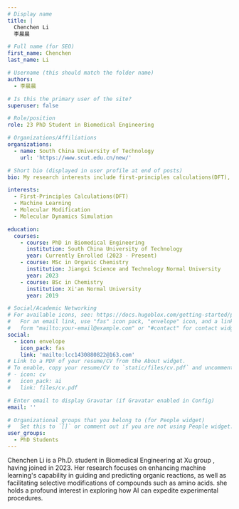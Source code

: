 ```yaml
---
# Display name
title: |
  Chenchen Li
  李晨晨

# Full name (for SEO)
first_name: Chenchen
last_name: Li

# Username (this should match the folder name)
authors:
  - 李晨晨

# Is this the primary user of the site?
superuser: false

# Role/position
role: 23 PhD Student in Biomedical Engineering

# Organizations/Affiliations
organizations:
  - name: South China University of Technology
    url: 'https://www.scut.edu.cn/new/'

# Short bio (displayed in user profile at end of posts)
bio: My research interests include first-principles calculations(DFT), machine learning, molecular modification, molecular dynamics simulation.

interests:
  - First-Principles Calculations(DFT)
  - Machine Learning
  - Molecular Modification
  - Molecular Dynamics Simulation

education:
  courses:
    - course: PhD in Biomedical Engineering
      institution: South China University of Technology
      year: Currently Enrolled (2023 - Present)
    - course: MSc in Organic Chemistry
      institution: Jiangxi Science and Technology Normal University
      year: 2023
    - course: BSc in Chemistry
      institution: Xi'an Normal University
      year: 2019

# Social/Academic Networking
# For available icons, see: https://docs.hugoblox.com/getting-started/page-builder/#icons
#   For an email link, use "fas" icon pack, "envelope" icon, and a link in the
#   form "mailto:your-email@example.com" or "#contact" for contact widget.
social:
  - icon: envelope
    icon_pack: fas
    link: 'mailto:lcc1430880822@163.com'
# Link to a PDF of your resume/CV from the About widget.
# To enable, copy your resume/CV to `static/files/cv.pdf` and uncomment the lines below.
# - icon: cv
#   icon_pack: ai
#   link: files/cv.pdf

# Enter email to display Gravatar (if Gravatar enabled in Config)
email: ''

# Organizational groups that you belong to (for People widget)
#   Set this to `[]` or comment out if you are not using People widget.
user_groups:
  - PhD Students
---
```


Chenchen Li is a Ph.D. student in Biomedical Engineering at Xu group , having joined in 2023. Her research focuses on enhancing machine learning's capability in guiding and predicting organic reactions, as well as facilitating selective modifications of compounds such as amino acids. she holds a profound interest in exploring how AI can expedite experimental procedures.
